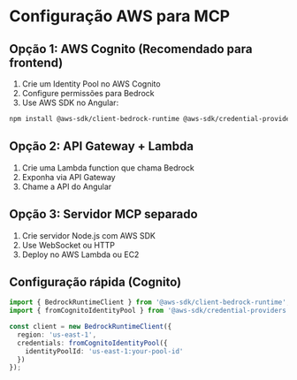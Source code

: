 # Configuração AWS para MCP

## Opção 1: AWS Cognito (Recomendado para frontend)

1. Crie um Identity Pool no AWS Cognito
2. Configure permissões para Bedrock
3. Use AWS SDK no Angular:

```bash
npm install @aws-sdk/client-bedrock-runtime @aws-sdk/credential-providers
```

## Opção 2: API Gateway + Lambda

1. Crie uma Lambda function que chama Bedrock
2. Exponha via API Gateway
3. Chame a API do Angular

## Opção 3: Servidor MCP separado

1. Crie servidor Node.js com AWS SDK
2. Use WebSocket ou HTTP
3. Deploy no AWS Lambda ou EC2

## Configuração rápida (Cognito)

```typescript
import { BedrockRuntimeClient } from '@aws-sdk/client-bedrock-runtime';
import { fromCognitoIdentityPool } from '@aws-sdk/credential-providers';

const client = new BedrockRuntimeClient({
  region: 'us-east-1',
  credentials: fromCognitoIdentityPool({
    identityPoolId: 'us-east-1:your-pool-id'
  })
});
```